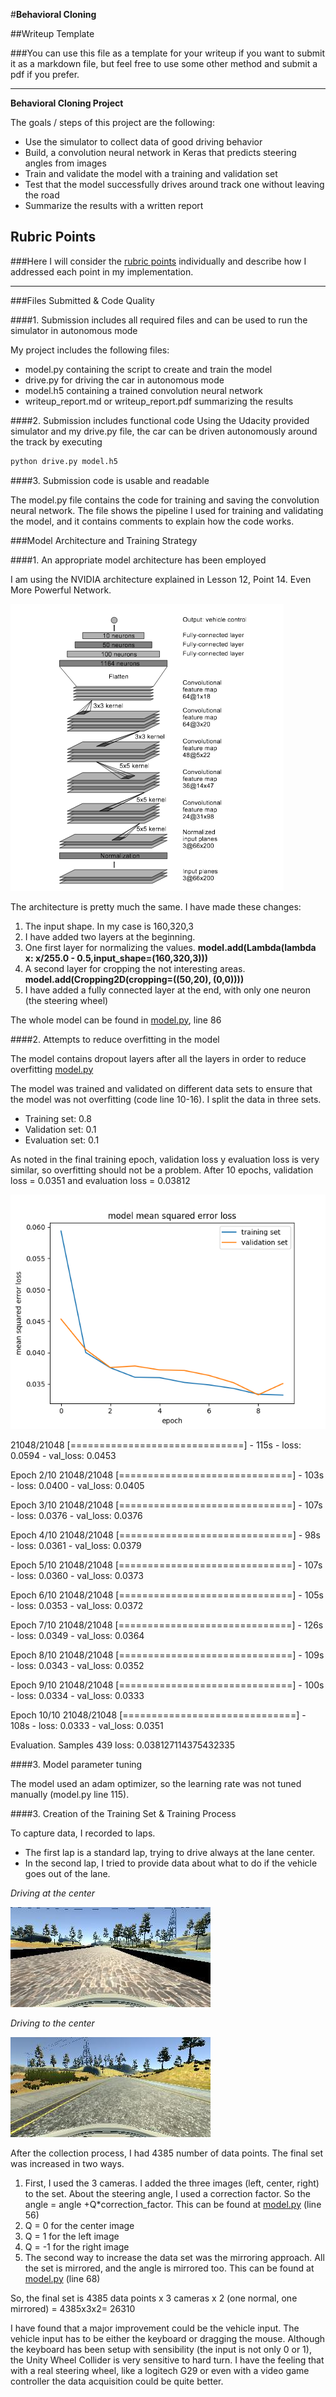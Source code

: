 #**Behavioral Cloning** 

##Writeup Template

###You can use this file as a template for your writeup if you want to submit it as a markdown file, but feel free to use some other method and submit a pdf if you prefer.

---

**Behavioral Cloning Project**

The goals / steps of this project are the following:
* Use the simulator to collect data of good driving behavior
* Build, a convolution neural network in Keras that predicts steering angles from images
* Train and validate the model with a training and validation set
* Test that the model successfully drives around track one without leaving the road
* Summarize the results with a written report


[//]: # (Image References)

[nvidia]: ./examples/nvidia_vehicle_control.png "Nvidia Architecture"
[model_mean]: ./examples/model_mean.png "Nvidia Architecture"
[driving_center]: ./examples/driving_center.jpg "Driving Center"
[driving_to_the_center]: ./examples/driving_to_center.jpg "Driving to center"
[image1]: ./examples/placeholder.png "Model Visualization"
[image2]: ./examples/placeholder.png "Grayscaling"
[image3]: ./examples/placeholder_small.png "Recovery Image"
[image4]: ./examples/placeholder_small.png "Recovery Image"
[image5]: ./examples/placeholder_small.png "Recovery Image"
[image6]: ./examples/placeholder_small.png "Normal Image"
[image7]: ./examples/placeholder_small.png "Flipped Image"

## Rubric Points
###Here I will consider the [rubric points](https://review.udacity.com/#!/rubrics/432/view) individually and describe how I addressed each point in my implementation.  

---
###Files Submitted & Code Quality

####1. Submission includes all required files and can be used to run the simulator in autonomous mode

My project includes the following files:
* model.py containing the script to create and train the model
* drive.py for driving the car in autonomous mode
* model.h5 containing a trained convolution neural network 
* writeup_report.md or writeup_report.pdf summarizing the results

####2. Submission includes functional code
Using the Udacity provided simulator and my drive.py file, the car can be driven autonomously around the track by executing 
```sh
python drive.py model.h5
```

####3. Submission code is usable and readable

The model.py file contains the code for training and saving the convolution neural network. The file shows the pipeline I used for training and validating the model, and it contains comments to explain how the code works.

###Model Architecture and Training Strategy

####1. An appropriate model architecture has been employed

I am using the NVIDIA architecture explained in Lesson 12, Point 14. Even More Powerful Network.

![alt text][nvidia]


The architecture is pretty much the same. I have made these changes:

1. The input shape. In my case is 160,320,3
2. I have added two layers at the beginning. 
 3. One first layer for normalizing the values. **model.add(Lambda(lambda x: x/255.0 - 0.5,input_shape=(160,320,3)))**
 4. A second layer for cropping the not interesting areas. **model.add(Cropping2D(cropping=((50,20), (0,0))))**
5. I have added a fully connected layer at the end, with only one neuron (the steering wheel)

The whole model can be found in [model.py](./model.py), line 86

####2. Attempts to reduce overfitting in the model

The model contains dropout layers after all the layers in order to reduce overfitting [model.py](./model.py)

The model was trained and validated on different data sets to ensure that the model was not overfitting (code line 10-16). I split the data in three sets. 

- Training set: 0.8
- Validation set: 0.1
- Evaluation set: 0.1

As noted in the final training epoch, validation loss y evaluation loss is very similar, so overfitting should not be a problem. After 10 epochs, validation loss = 0.0351 and evaluation loss =  0.03812

![alt text][model_mean]


21048/21048 [==============================] - 115s - loss: 0.0594 - val_loss: 0.0453

Epoch 2/10
21048/21048 [==============================] - 103s - loss: 0.0400 - val_loss: 0.0405

Epoch 3/10
21048/21048 [==============================] - 107s - loss: 0.0376 - val_loss: 0.0376

Epoch 4/10
21048/21048 [==============================] - 98s - loss: 0.0361 - val_loss: 0.0379

Epoch 5/10
21048/21048 [==============================] - 107s - loss: 0.0360 - val_loss: 0.0373

Epoch 6/10
21048/21048 [==============================] - 105s - loss: 0.0353 - val_loss: 0.0372

Epoch 7/10
21048/21048 [==============================] - 126s - loss: 0.0349 - val_loss: 0.0364

Epoch 8/10
21048/21048 [==============================] - 109s - loss: 0.0343 - val_loss: 0.0352

Epoch 9/10
21048/21048 [==============================] - 100s - loss: 0.0334 - val_loss: 0.0333

Epoch 10/10
21048/21048 [==============================] - 108s - loss: 0.0333 - val_loss: 0.0351

Evaluation. Samples 439
loss: 0.038127114375432335


####3. Model parameter tuning

The model used an adam optimizer, so the learning rate was not tuned manually (model.py line 115).

####3. Creation of the Training Set & Training Process

To capture data, I recorded to laps.

- The first lap is a standard lap, trying to drive always at the lane center.
- In the second lap, I tried to provide data about what to do if the vehicle goes out of the lane.

*Driving at the center*

![alt text][driving_center]

*Driving to the center*

![alt text][driving_to_the_center]


After the collection process, I had 4385 number of data points.
The final set was increased in two ways.

1. First, I used the 3 cameras. I added the three images (left, center, right) to the set. About the steering angle, I used a correction factor. So the angle = angle +Q*correction_factor. This can be found at [model.py](./model.py) (line 56)
  2. Q = 0 for the center image
  3. Q = 1 for the left image
  4. Q = -1 for the right image
5. The second way to increase the data set was the mirroring approach. All the set is mirrored, and the angle is mirrored too. This can be found at [model.py](./model.py) (line 68)

So, the final set is 4385 data points x 3 cameras x 2 (one normal, one mirrored) = 4385x3x2= 26310

I have found that a major improvement could be the vehicle input. The vehicle input has to be either the keyboard or dragging the mouse. Although the keyboard has been setup with sensibility (the input is not only 0 or 1), the Unity Wheel Collider is very sensitive to hard turn. I have the feeling that with a real steering wheel, like a logitech G29 or even with a video game controller the data acquisition could be quite better.



